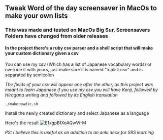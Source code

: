 ## Tweak Word of the day screensaver in MacOs to make your own lists

### This was made and tested on MacOs Big Sur, Screensavers Folders have changed from older releases

#### In the project there's a ruby csv parser and a shell script that will make your custom dictionary given a csv

You can use my csv (Which has a list of Japanese vocabulary words) or override it with yours, just make sure it is named "toplist.csv" and is separated by semicolon

*The fields of your csv will appear one after the other, as this project was meant to learn Japanese if you use my csv you will have Kanji, followed by Hiragana writing and followed by its English translation*

`./makenewdic.sh`

Install the newly created dictionary and select Japanese as a language

Here's the result ![E1xgpBfXoAQwW-M](https://user-images.githubusercontent.com/50523188/120007580-584ab980-bfda-11eb-9301-3d94862f0b99.jpg)

*PS: I believe this is useful as an addition to an anki deck for SRS learning*
